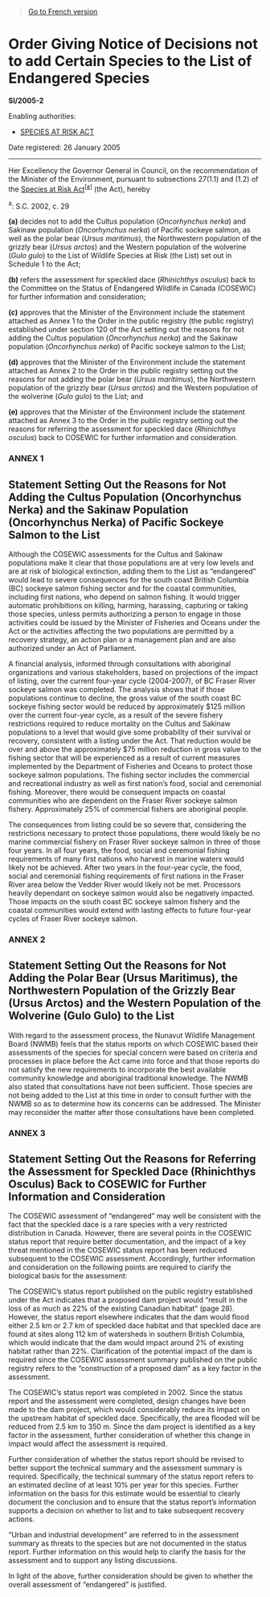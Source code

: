 > [Go to French version](/fr/Règlements/Textes%20réglementaires/2005/2.md)

# Order Giving Notice of Decisions not to add Certain Species to the List of Endangered Species

**SI/2005-2**

Enabling authorities: 
- [SPECIES AT RISK ACT](/en/Acts/Statutes%20of%20Canada/2002/c.%2029.md)

Date registered: 26 January 2005

----------

Her Excellency the Governor General in Council, on the recommendation of the Minister of the Environment, pursuant to subsections 27(1.1) and (1.2) of the [Species at Risk Act](/en/Acts/Statutes%20of%20Canada/2002/c.%2029.md)<sup><a href='#footnotea_e'>[a]</a></sup> (the Act), hereby

<a name='footnotea_e'><sup>a</sup></a>: S.C. 2002, c. 29<br />

**(a)** decides not to add the Cultus population (*Oncorhynchus nerka*) and Sakinaw population (*Oncorhynchus nerka*) of Pacific sockeye salmon, as well as the polar bear (*Ursus maritimus*), the Northwestern population of the grizzly bear (*Ursus arctos*) and the Western population of the wolverine (*Gulo gulo*) to the List of Wildlife Species at Risk (the List) set out in Schedule 1 to the Act;



**(b)** refers the assessment for speckled dace (*Rhinichthys osculus*) back to the Committee on the Status of Endangered Wildlife in Canada (COSEWIC) for further information and consideration;



**(c)** approves that the Minister of the Environment include the statement attached as Annex 1 to the Order in the public registry (the public registry) established under section 120 of the Act setting out the reasons for not adding the Cultus population (*Oncorhynchus nerka*) and the Sakinaw population (*Oncorhynchus nerka*) of Pacific sockeye salmon to the List;



**(d)** approves that the Minister of the Environment include the statement attached as Annex 2 to the Order in the public registry setting out the reasons for not adding the polar bear (*Ursus maritimus*), the Northwestern population of the grizzly bear (*Ursus arctos*) and the Western population of the wolverine (*Gulo gulo*) to the List; and



**(e)** approves that the Minister of the Environment include the statement attached as Annex 3 to the Order in the public registry setting out the reasons for referring the assessment for speckled dace (*Rhinichthys osculus*) back to COSEWIC for further information and consideration.






### **ANNEX 1** 
## Statement Setting Out the Reasons for Not Adding the Cultus Population (Oncorhynchus Nerka) and the Sakinaw Population (Oncorhynchus Nerka) of Pacific Sockeye Salmon to the List
Although the COSEWIC assessments for the Cultus and Sakinaw populations make it clear that those populations are at very low levels and are at risk of biological extinction, adding them to the List as “endangered” would lead to severe consequences for the south coast British Columbia (BC) sockeye salmon fishing sector and for the coastal communities, including first nations, who depend on salmon fishing. It would trigger automatic prohibitions on killing, harming, harassing, capturing or taking those species, unless permits authorizing a person to engage in those activities could be issued by the Minister of Fisheries and Oceans under the Act or the activities affecting the two populations are permitted by a recovery strategy, an action plan or a management plan and are also authorized under an Act of Parliament.


A financial analysis, informed through consultations with aboriginal organizations and various stakeholders, based on projections of the impact of listing, over the current four-year cycle (2004-2007), of BC Fraser River sockeye salmon was completed. The analysis shows that if those populations continue to decline, the gross value of the south coast BC sockeye fishing sector would be reduced by approximately $125 million over the current four-year cycle, as a result of the severe fishery restrictions required to reduce mortality on the Cultus and Sakinaw populations to a level that would give some probability of their survival or recovery, consistent with a listing under the Act. That reduction would be over and above the approximately $75 million reduction in gross value to the fishing sector that will be experienced as a result of current measures implemented by the Department of Fisheries and Oceans to protect those sockeye salmon populations. The fishing sector includes the commercial and recreational industry as well as first nation’s food, social and ceremonial fishing. Moreover, there would be consequent impacts on coastal communities who are dependent on the Fraser River sockeye salmon fishery. Approximately 25% of commercial fishers are aboriginal people.


The consequences from listing could be so severe that, considering the restrictions necessary to protect those populations, there would likely be no marine commercial fishery on Fraser River sockeye salmon in three of those four years. In all four years, the food, social and ceremonial fishing requirements of many first nations who harvest in marine waters would likely not be achieved. After two years in the four-year cycle, the food, social and ceremonial fishing requirements of first nations in the Fraser River area below the Vedder River would likely not be met. Processors heavily dependant on sockeye salmon would also be negatively impacted. Those impacts on the south coast BC sockeye salmon fishery and the coastal communities would extend with lasting effects to future four-year cycles of Fraser River sockeye salmon.





### **ANNEX 2** 
## Statement Setting Out the Reasons for Not Adding the Polar Bear (Ursus Maritimus), the Northwestern Population of the Grizzly Bear (Ursus Arctos) and the Western Population of the Wolverine (Gulo Gulo) to the List
With regard to the assessment process, the Nunavut Wildlife Management Board (NWMB) feels that the status reports on which COSEWIC based their assessments of the species for special concern were based on criteria and processes in place before the Act came into force and that those reports do not satisfy the new requirements to incorporate the best available community knowledge and aboriginal traditional knowledge. The NWMB also stated that consultations have not been sufficient. Those species are not being added to the List at this time in order to consult further with the NWMB so as to determine how its concerns can be addressed. The Minister may reconsider the matter after those consultations have been completed.





### **ANNEX 3** 
## Statement Setting Out the Reasons for Referring the Assessment for Speckled Dace (Rhinichthys Osculus) Back to COSEWIC for Further Information and Consideration
The COSEWIC assessment of “endangered” may well be consistent with the fact that the speckled dace is a rare species with a very restricted distribution in Canada. However, there are several points in the COSEWIC status report that require better documentation, and the impact of a key threat mentioned in the COSEWIC status report has been reduced subsequent to the COSEWIC assessment. Accordingly, further information and consideration on the following points are required to clarify the biological basis for the assessment:

The COSEWIC’s status report published on the public registry established under the Act indicates that a proposed dam project would “result in the loss of as much as 22% of the existing Canadian habitat” (page 28). However, the status report elsewhere indicates that the dam would flood either 2.5 km or 2.7 km of speckled dace habitat and that speckled dace are found at sites along 112 km of watersheds in southern British Columbia, which would indicate that the dam would impact around 2% of existing habitat rather than 22%. Clarification of the potential impact of the dam is required since the COSEWIC assessment summary published on the public registry refers to the “construction of a proposed dam” as a key factor in the assessment.



The COSEWIC’s status report was completed in 2002. Since the status report and the assessment were completed, design changes have been made to the dam project, which would considerably reduce its impact on the upstream habitat of speckled dace. Specifically, the area flooded will be reduced from 2.5 km to 350 m. Since the dam project is identified as a key factor in the assessment, further consideration of whether this change in impact would affect the assessment is required.



Further consideration of whether the status report should be revised to better support the technical summary and the assessment summary is required. Specifically, the technical summary of the status report refers to an estimated decline of at least 10% per year for this species. Further information on the basis for this estimate would be essential to clearly document the conclusion and to ensure that the status report’s information supports a decision on whether to list and to take subsequent recovery actions.



“Urban and industrial development” are referred to in the assessment summary as threats to the species but are not documented in the status report. Further information on this would help to clarify the basis for the assessment and to support any listing discussions.



In light of the above, further consideration should be given to whether the overall assessment of “endangered” is justified.





